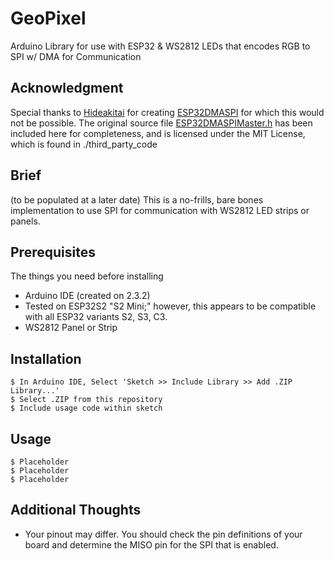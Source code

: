 # GeoPixel

Arduino Library for use with ESP32 &amp; WS2812 LEDs that encodes RGB to SPI w/ DMA for Communication

## Acknowledgment

Special thanks to [Hideakitai](https://github.com/hideakitai) for creating [ESP32DMASPI](https://github.com/hideakitai/ESP32DMASPI) for which this would not be possible. The original source file [ESP32DMASPIMaster.h](https://github.com/hideakitai/ESP32DMASPI/blob/main/ESP32DMASPIMaster.h) has been included here for completeness, and is licensed under the MIT License, which is found in ./third_party_code

## Brief

(to be populated at a later date) This is a no-frills, bare bones implementation to use SPI for communication with WS2812 LED strips or panels. 

## Prerequisites

The things you need before installing

* Arduino IDE (created on 2.3.2)
* Tested on ESP32S2 "S2 Mini;" however, this appears to be compatible with all ESP32 variants S2, S3, C3. 
* WS2812 Panel or Strip

## Installation

```
$ In Arduino IDE, Select 'Sketch >> Include Library >> Add .ZIP Library...'
$ Select .ZIP from this repository
$ Include usage code within sketch
```

## Usage

```
$ Placeholder
$ Placeholder
$ Placeholder
```

## Additional Thoughts

* Your pinout may differ. You should check the pin definitions of your board and determine the MISO pin for the SPI that is enabled.
